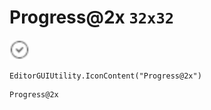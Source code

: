 # Progress@2x `32x32`
<img src="/img/Progress.png" width=32 height=32>

``` CSharp
EditorGUIUtility.IconContent("Progress@2x")
```
```
Progress@2x
```
